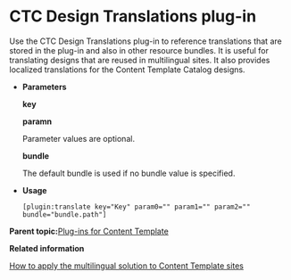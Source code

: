 # CTC Design Translations plug-in

Use the CTC Design Translations plug-in to reference translations that are stored in the plug-in and also in other resource bundles. It is useful for translating designs that are reused in multilingual sites. It also provides localized translations for the Content Template Catalog designs.

-   **Parameters**

    **key**

    **paramn**

    Parameter values are optional.

    **bundle**

    The default bundle is used if no bundle value is specified.

-   **Usage**

    ```
    [plugin:translate key="Key" param0="" param1="" param2="" bundle="bundle.path"]
    ```


**Parent topic:**[Plug-ins for Content Template](../ctc/ctc_arch_plugins_auth_branch_copy.md)

**Related information**  


[How to apply the multilingual solution to Content Template sites](../ctc/ctc_deploy_locale.md)

